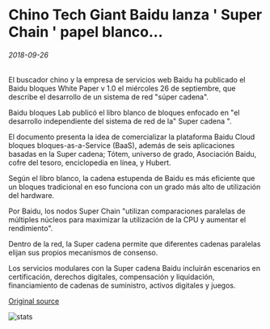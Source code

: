 # Chino Tech Giant Baidu lanza ' Super Chain ' papel blanco...

###### 2018-09-26

El buscador chino y la empresa de servicios web Baidu ha publicado el Baidu bloques White Paper v 1.0 el miércoles 26 de septiembre, que describe el desarrollo de un sistema de red "súper cadena".

Baidu bloques Lab publicó el libro blanco de bloques enfocado en "el desarrollo independiente del sistema de red de la" Super cadena ".

El documento presenta la idea de comercializar la plataforma Baidu Cloud bloques bloques-as-a-Service (BaaS), además de seis aplicaciones basadas en la Super cadena; Tótem, universo de grado, Asociación Baidu, cofre del tesoro, enciclopedia en línea, y Hubert.

Según el libro blanco, la cadena estupenda de Baidu es más eficiente que un bloques tradicional en eso funciona con un grado más alto de utilización del hardware.

Por Baidu, los nodos Super Chain "utilizan comparaciones paralelas de múltiples núcleos para maximizar la utilización de la CPU y aumentar el rendimiento".

Dentro de la red, la Super cadena permite que diferentes cadenas paralelas elijan sus propios mecanismos de consenso.

Los servicios modulares con la Super cadena Baidu incluirán escenarios en certificación, derechos digitales, compensación y liquidación, financiamiento de cadenas de suministro, activos digitales y juegos.

[Original source](https://cointelegraph.com/news/chinese-tech-giant-baidu-releases-super-chain-white-paper)

![stats](https://c.statcounter.com/11760860/0/a89fa40b/1/ "stats")